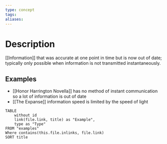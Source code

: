 ```yaml
---
type: concept
tags: 
aliases:
---
```


# Description
[[Information]] that was accurate at one point in time but is now out of date; typically only possible when information is not transmitted instantaneously.

## Examples
- [[Honor Harrington Novella]] has no method of instant communication so a lot of information is out of date
- [[The Expanse]] information speed is limited by the speed of light
```dataview
TABLE
	without id
	link(file.link, title) as "Example",
	type as "Type"
FROM "examples"
Where contains(this.file.inlinks, file.link)
SORT title
```

